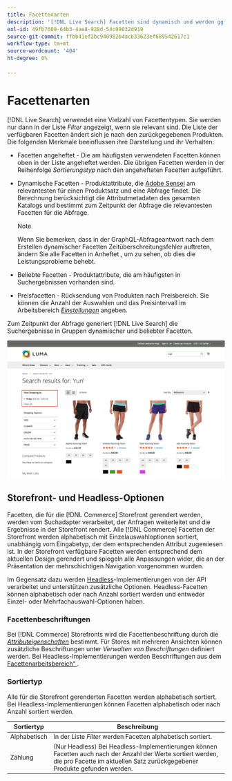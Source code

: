 ```yaml
---
title: Facettenarten
description: '[!DNL Live Search] Facetten sind dynamisch und werden ggf. in der Liste Filter angezeigt.'
exl-id: 49fb7609-64b3-4ae8-928d-54c99032d919
source-git-commit: ffbb41ef2bc940982b4acb33623ef689542617c1
workflow-type: tm+mt
source-wordcount: '404'
ht-degree: 0%

---
```


# Facettenarten

[!DNL Live Search] verwendet eine Vielzahl von Facettentypen. Sie werden nur dann in der Liste *Filter* angezeigt, wenn sie relevant sind. Die Liste der verfügbaren Facetten ändert sich je nach den zurückgegebenen Produkten. Die folgenden Merkmale beeinflussen ihre Darstellung und ihr Verhalten:

* Facetten angeheftet - Die am häufigsten verwendeten Facetten können oben in der Liste angeheftet werden. Die übrigen Facetten werden in der Reihenfolge *Sortierungstyp* nach den angehefteten Facetten aufgeführt.
* Dynamische Facetten - Produktattribute, die [Adobe Sensei](https://www.adobe.com/sensei.html) am relevantesten für einen Produktsatz und eine Abfrage findet. Die Berechnung berücksichtigt die Attributmetadaten des gesamten Katalogs und bestimmt zum Zeitpunkt der Abfrage die relevantesten Facetten für die Abfrage.

  >[!NOTE]
  >
  >Wenn Sie bemerken, dass in der GraphQL-Abfrageantwort nach dem Erstellen dynamischer Facetten Zeitüberschreitungsfehler auftreten, ändern Sie alle Facetten in Anheftet , um zu sehen, ob dies die Leistungsprobleme behebt.

* Beliebte Facetten - Produktattribute, die am häufigsten in Suchergebnissen vorhanden sind.
* Preisfacetten - Rücksendung von Produkten nach Preisbereich. Sie können die Anzahl der Auswahlen und das Preisintervall im Arbeitsbereich [*Einstellungen*](settings.md) angeben.

Zum Zeitpunkt der Abfrage generiert [!DNL Live Search] die Suchergebnisse in Gruppen dynamischer und beliebter Facetten.

![Facetten - Preis](assets/storefront-search-results-run-price.png)

## Storefront- und Headless-Optionen

Facetten, die für die [!DNL Commerce] Storefront gerendert werden, werden vom Suchadapter verarbeitet, der Anfragen weiterleitet und die Ergebnisse in der Storefront rendert. Alle [!DNL Commerce] Facetten der Storefront werden alphabetisch mit Einzelauswahloptionen sortiert, unabhängig vom Eingabetyp, der dem entsprechenden Attribut zugewiesen ist. In der Storefront verfügbare Facetten werden entsprechend dem aktuellen Design gerendert und spiegeln alle Anpassungen wider, die an der Präsentation der mehrschichtigen Navigation vorgenommen wurden.

Im Gegensatz dazu werden [Headless](https://developer.adobe.com/commerce/php/architecture/technical-vision/web-api/)-Implementierungen von der API verarbeitet und unterstützen zusätzliche Optionen. Headless-Facetten können alphabetisch oder nach Anzahl sortiert werden und entweder Einzel- oder Mehrfachauswahl-Optionen haben.

### Facettenbeschriftungen

Bei [!DNL Commerce] Storefronts wird die Facettenbeschriftung durch die [*Attributeigenschaften*](https://experienceleague.adobe.com/docs/commerce-admin/catalog/product-attributes/create/attribute-product-create.html) bestimmt. Für Stores mit mehreren Ansichten können zusätzliche Beschriftungen unter *Verwalten von Beschriftungen* definiert werden. Bei Headless-Implementierungen werden Beschriftungen aus dem [Facettenarbeitsbereich“ ](faceting-workspace.md).

### Sortiertyp

Alle für die Storefront gerenderten Facetten werden alphabetisch sortiert. Bei Headless-Implementierungen können Facetten alphabetisch oder nach Anzahl sortiert werden.

| Sortiertyp | Beschreibung |
|--- |--- |
| Alphabetisch | In der Liste *Filter* werden Facetten alphabetisch sortiert. |
| Zählung | (Nur Headless) Bei Headless-Implementierungen können Facetten auch nach der Anzahl der Werte sortiert werden, die pro Facette im aktuellen Satz zurückgegebener Produkte gefunden werden. |
